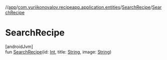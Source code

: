 //[app](../../../index.md)/[com.yuriikonovalov.recipeapp.application.entities](../index.md)/[SearchRecipe](index.md)/[SearchRecipe](-search-recipe.md)

# SearchRecipe

[androidJvm]\
fun [SearchRecipe](-search-recipe.md)(id: [Int](https://kotlinlang.org/api/latest/jvm/stdlib/kotlin/-int/index.html), title: [String](https://kotlinlang.org/api/latest/jvm/stdlib/kotlin/-string/index.html), image: [String](https://kotlinlang.org/api/latest/jvm/stdlib/kotlin/-string/index.html))

